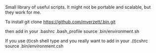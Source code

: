 Small library of useful scripts. It might not be portable and scalable, but they work for me.

To install
git clone https://github.com/mverzett/.bin.git

then add in your .bashrc .bash_profile
source .bin/environment.sh

If you use (t)csh shell type and you really want to add in your .(t)cshrc
source .bin/environment.csh